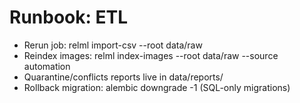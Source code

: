 # Runbook: ETL
- Rerun job: relml import-csv --root data/raw
- Reindex images: relml index-images --root data/raw --source automation
- Quarantine/conflicts reports live in data/reports/
- Rollback migration: alembic downgrade -1 (SQL-only migrations)
